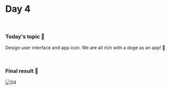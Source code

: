 # Day 4

&nbsp;

### Today's topic 🎯
Design user interface and app icon. We are all rich with a doge as an app! 🐶

&nbsp;

### Final result 🎉
![04](https://user-images.githubusercontent.com/22590804/205596060-09380fb7-920d-4741-9946-d9c1601f4278.png)
